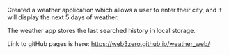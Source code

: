 Created a weather application which allows a user to enter their city, and it will display the next 5 days of weather. 

The weather app stores the last searched history in local storage. 

Link to gitHub pages is here: https://web3zero.github.io/weather_web/
